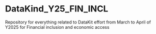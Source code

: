 # DataKind_Y25_FIN_INCL
Repository for everything related to DataKit effort from March to April of Y2025 for Financial inclusion and economic access
